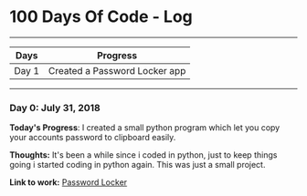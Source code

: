 # 100 Days Of Code - Log

-------------------------

| Days | Progress |
|------|----------|
| Day 1| Created a Password Locker app |

---------------------------
### Day 0: July 31, 2018

**Today's Progress**: I created a small python program which let you copy your accounts password to clipboard easily.

**Thoughts:** It's been a while since i coded in python, just to keep things going i started coding in python again. This was just a small project.

**Link to work:** [Password Locker](https://github.com/naumanafsar/100-days-of-code/tree/master/progress/day1)
